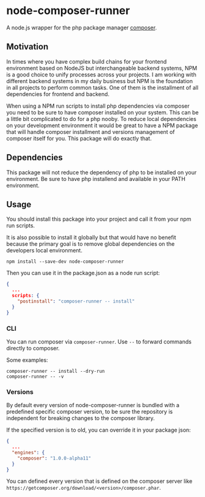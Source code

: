 # node-composer-runner

A node.js wrapper for the php package manager [composer](https://github.com/composer/composer).

## Motivation

In times where you have complex build chains for your frontend environment based on NodeJS but interchangeable backend systems, NPM is a good choice to unify processes across your projects. I am working with different backend systems in my daily business but NPM is the foundation in all projects to perform common tasks. One of them is the installment of all dependencies for frontend and backend.

When using a NPM run scripts to install php dependencies via composer you need to be sure to have composer installed on your system. This can be a little bit complicated to do for a php nooby. To reduce local dependencies on your development environment it would be great to have a NPM package that will handle composer installment and versions management of composer itself for you. This package will do exactly that.

## Dependencies

This package will not reduce the dependency of php to be installed on your environment. Be sure to have php installend and available in your PATH environment.

## Usage

You should install this package into your project and call it from your npm run scripts.

It is also possible to install it globally but that would have no benefit because the primary goal is to remove global dependencies on the developers local environment.

``` base
npm install --save-dev node-composer-runner
```

Then you can use it in the package.json as a node run script:

``` json
{
  ...
  scripts: {
    "postinstall": "composer-runner -- install"
  }
}
```

### CLI

You can run composer via ``composer-runner``. Use ``--`` to forward commands directly to composer.

Some examples:

``` base
composer-runner -- install --dry-run
composer-runner -- -v
```

### Versions

By default every version of node-composer-runner is bundled with a predefined specific composer version, to be sure the repository is independent for breaking changes to the composer library.

If the specified version is to old, you can override it in your package json:
``` json
{
  ...
  "engines": {
    "composer": "1.0.0-alpha11"
  }
} 
```

You can defined every version that is defined on the composer server like ``https://getcomposer.org/download/<version>/composer.phar``.
